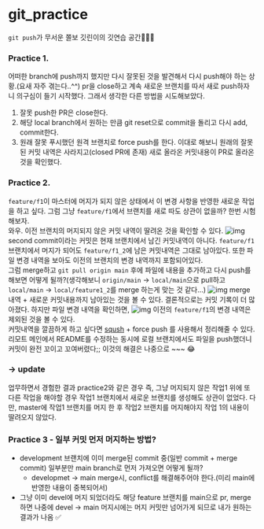 # git_practice

`git push`가 무서운 쫄보 깃린이의 깃연습 공간👩🏻‍💻

### Practice 1.
어떠한 branch에 push까지 했지만 다시 잘못된 것을 발견해서 다시 push해야 하는 상황.(요새 자주 겪는다..^^)
pr을 close하고 계속 새로운 브랜치를 따서 새로 push하자니 의구심이 들기 시작했다.
그래서 생각한 다른 방법을 시도해보았다.
1. 잘못 push한 PR은 close한다.
2. 해당 local branch에서 원하는 만큼 git reset으로 commit을 돌리고 다시 add, commit한다.
3. 원래 잘못 푸시했던 원격 브랜치로 force push를 한다.
이대로 해보니 원래의 잘못된 커밋 내역은 사라지고(closed PR에 존재) 새로 올라온 커밋내용이 PR로 올라온 것을 확인했다.

### Practice 2.
`feature/f1`이 마스터에 머지가 되지 않은 상태에서 이 변경 사항을 반영한 새로운 작업을 하고 싶다. 그럼 그냥 `feature/f1`에서 브랜치를 새로 따도 상관이 없을까? 한번 시험해보자.</br>
와우. 이전 브랜치의 머지되지 않은 커밋 내역이 딸려온 것을 확인할 수 있다.
![img](https://media.vlpt.us/images/langssi/post/574860f3-d85e-4242-9209-bcf20833ec85/image.png)
second commit이라는 커밋은 현재 브랜치에서 남긴 커밋내역이 아니다. `feature/f1` 브랜치에서 머지가 되어도 `feature/f1_2`에 남은  커밋내역은 그대로 남아있다. 또한 파일 변경 내역을 보아도 이전의 브랜치의 변경 내역까지 포함되어있다.<br>
그럼 merge하고 `git pull origin main` 후에 파일에 내용을 추가하고 다시 push를 해보면 어떻게 될까?(생각해보니 `origin/main` -> `local/main`으로 pull하고 `local/main` -> `local/feature1_2`를 merge 하는게 맞는 것 같다...)
![img](https://media.vlpt.us/images/langssi/post/0afb7f2c-bc99-4ac1-b4d5-a87ec7988b38/image.png)
merge 내역 + 새로운 커밋내용까지 남아있는 것을 볼 수 있다. 결론적으로는 커밋 기록이 더 많아졌다. 하지만 파일 변경 내역을 확인하면,
![img](https://media.vlpt.us/images/langssi/post/fc813d52-e4ff-4a36-81db-285c21a90640/image.png)
이전의 `feature/f1`의 변경 내역은 제외된 것을 볼 수 있다.<br>
커밋내역을 깔끔하게 하고 싶다면 [sqush](https://meetup.toast.com/posts/39) + force push 를 사용해서 정리해줄 수 있다. 리모트 메인에서 README를 수정하는 동시에 로컬 브랜치에서도 파일을 push했더니 커밋이 완전 꼬이고 꼬여버렸다;; 이것의 해결은 나중으로 ~~~ 😂
### -> update
업무하면서 경험한 결과 practice2와 같은 경우 즉, 그냥 머지되지 않은 작업1 위에 또 다른 작업을 해야할 경우 작업1 브랜치에서 새로운 브랜치를 생성해도 상관이 없었다. 다만, master에 작업1 브랜치를 머지 한 후 작업2 브랜치를 머지해야지 작업 1의 내용이 딸려오지 않았다.

### Practice 3 - 일부 커밋 먼저 머지하는 방법?
- development 브랜치에 이미 merge된 commit 중(일반 commit + merge commit) 일부분만 main branch로 먼저 가져오면 어떻게 될까?
  - developmet -> main merge시, conflict를 해결해주어야 한다.(미리 main에 반영한 내용이 중복되어서) 
- 그냥 이미 devel에 머지 되었더라도 해당 feature 브랜치를 main으로 pr, merge하면 나중에 devel -> main 머지시에는 머지 커밋만 넘어가게 되므로 내가 원하는 결과가 나옴 ✅ 
